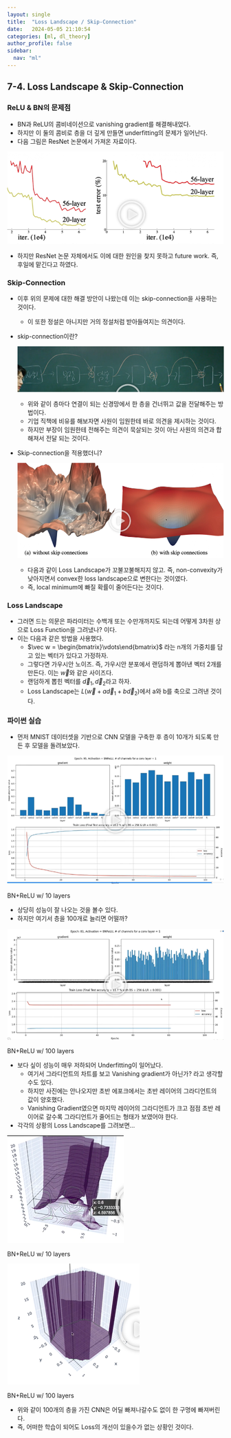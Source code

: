 ```yaml
---
layout: single
title:  "Loss Landscape / Skip-Connection"
date:   2024-05-05 21:10:54 
categories: [ml, dl_theory]
author_profile: false
sidebar:
  nav: "ml"
---
```


## 7-4. Loss Landscape & Skip-Connection

### ReLU & BN의 문제점

- BN과 ReLU의 콤비네이션으로 vanishing gradient를 해결해내었다.
- 하지만 이 둘의 콤비로 층을 더 깊게 만들면 underfitting의 문제가 일어난다.
- 다음 그림은 ResNet 논문에서 가져온 자료이다.

![image 16.png](/assets/images/dl-theory/image%2016.png)

- 하지만 ResNet 논문 자체에서도 이에 대한 원인을 찾지 못하고 future work. 즉, 후일에 맡긴다고 하였다.

### Skip-Connection

- 이후 위의 문제에 대한 해결 방안이 나왔는데 이는 skip-connection을 사용하는 것이다.
    - 이 또한 정설은 아니지만 거의 정설처럼 받아들여지는 의견이다.
- skip-connection이란?
    
    ![image.png](/assets/images/dl-theory/image%201%2013.png)
    
    - 위와 같이 층마다 연결이 되는 신경망에서 한 층을 건너뛰고 값을 전달해주는 방법이다.
    - 기업 직책에 비유를 해보자면 사원이 임원한테 바로 의견을 제시하는 것이다.
    - 하지만 부장이 임원한테 전해주는 의견이 묵살되는 것이 아닌 사원의 의견과 합해져서 전달 되는 것이다.
- Skip-connection을 적용했더니?
    
    ![image.png](/assets/images/dl-theory/image%202%209.png)
    
    - 다음과 같이 Loss Landscape가 꼬불꼬불해지지 않고. 즉, non-convexity가 낮아지면서 convex한 loss landscape으로 변한다는 것이였다.
    - 즉, local minimum에 빠질 확률이 줄어든다는 것이다.

### Loss Landscape

- 그러면 드는 의문은 파라미터는 수백개 또는 수만개까지도 되는데 어떻게 3차원 상으로 Loss Function을 그려냈나? 이다.
- 이는 다음과 같은 방법을 사용했다.
    - $\vec w = \begin{bmatrix}\vdots\end{bmatrix}$ 라는 n개의 가중치를 담고 있는 벡터가 있다고 가정하자.
    - 그렇다면 가우시안 노이즈. 즉, 가우시안 분포에서 랜덤하게 뽑아낸 벡터 2개를 만든다.
    이는 $\vec w$와 같은 사이즈다.
    - 랜덤하게 뽑힌 벡터를 $\vec d_1, \vec d_2$라고 하자.
    - Loss Landscape는 $L(\vec w+a\vec d_1+b\vec d_2)$에서 a와 b를 축으로 그려낸 것이다.

### 파이썬 실습

- 먼저 MNIST 데이터셋을 기반으로 CNN 모델을 구축한 후 층이 10개가 되도록 만든 후 모델을 돌려보았다.

![BN+ReLU w/ 10 layers](/assets/images/dl-theory/image%203%205.png)

BN+ReLU w/ 10 layers

- 상당히 성능이 잘 나오는 것을 볼수 있다.
- 하지만 여기서 층을 100개로 늘리면 어떨까?

![BN+ReLU w/ 100 layers](/assets/images/dl-theory/image%204%203.png)

BN+ReLU w/ 100 layers

- 보다 싶이 성능이 매우 저하되어 Underfitting이 일어났다.
    - 여기서 그라디언트의 차트를 보고 Vanishing gradient가 아닌가? 라고 생각할수도 있다.
    - 하지만 사진에는 안나오지만 초반 에포크에서는 초반 레이어의 그라디언트의 값이 양호했다.
    - Vanishing Gradient였으면 마지막 레이어의 그라디언트가 크고 점점 초반 레이어로 갈수록 그라디언트가 줄어드는 형태가 보였어야 한다.
- 각각의 상황의 Loss Landscape를 그려보면…

![BN+ReLU w/ 10 layers](/assets/images/dl-theory/image%205%203.png)

BN+ReLU w/ 10 layers

![BN+ReLU w/ 100 layers](/assets/images/dl-theory/image%206%202.png)

BN+ReLU w/ 100 layers

- 위와 같이 100개의 층을 가진 CNN은 어딜 빠져나갈수도 없이 한 구멍에 빠져버린다.
- 즉, 어떠한 학습이 되어도 Loss의 개선이 있을수가 없는 상황인 것이다.